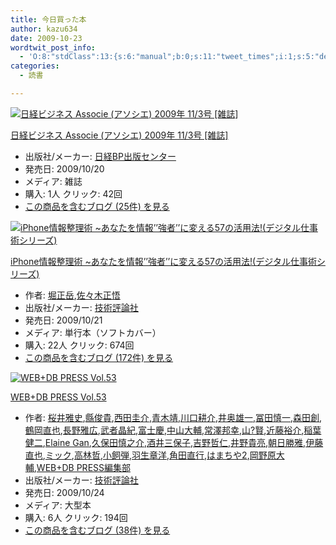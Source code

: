 ```yaml
---
title: 今日買った本
author: kazu634
date: 2009-10-23
wordtwit_post_info:
  - 'O:8:"stdClass":13:{s:6:"manual";b:0;s:11:"tweet_times";i:1;s:5:"delay";i:0;s:7:"enabled";i:1;s:10:"separation";s:2:"60";s:7:"version";s:3:"3.7";s:14:"tweet_template";b:0;s:6:"status";i:2;s:6:"result";a:0:{}s:13:"tweet_counter";i:2;s:13:"tweet_log_ids";a:1:{i:0;i:4855;}s:9:"hash_tags";a:0:{}s:8:"accounts";a:1:{i:0;s:7:"kazu634";}}'
categories:
  - 読書

---
```

<div class="section">
<div class="hatena-asin-detail">
<a href="http://www.amazon.co.jp/dp/B002RBZ9CY/?tag=hatena_st1-22&ascsubtag=d-7ibv" onclick="__gaTracker('send', 'event', 'outbound-article', 'http://www.amazon.co.jp/dp/B002RBZ9CY/?tag=hatena_st1-22&ascsubtag=d-7ibv', '');"><img src="https://images-na.ssl-images-amazon.com/images/I/61%2B30gzBz5L._SL160_.jpg" class="hatena-asin-detail-image" alt="日経ビジネス Associe (アソシエ) 2009年 11/3号 [雑誌]" title="日経ビジネス Associe (アソシエ) 2009年 11/3号 [雑誌]" /></a></p> 
    
<div class="hatena-asin-detail-info">
<p class="hatena-asin-detail-title">
<a href="http://www.amazon.co.jp/dp/B002RBZ9CY/?tag=hatena_st1-22&ascsubtag=d-7ibv" onclick="__gaTracker('send', 'event', 'outbound-article', 'http://www.amazon.co.jp/dp/B002RBZ9CY/?tag=hatena_st1-22&ascsubtag=d-7ibv', '日経ビジネス Associe (アソシエ) 2009年 11/3号 [雑誌]');">日経ビジネス Associe (アソシエ) 2009年 11/3号 [雑誌]</a>
</p>
      
<ul>
<li>
<span class="hatena-asin-detail-label">出版社/メーカー:</span> <a href="http://d.hatena.ne.jp/keyword/%C6%FC%B7%D0BP%BD%D0%C8%C7%A5%BB%A5%F3%A5%BF%A1%BC" onclick="__gaTracker('send', 'event', 'outbound-article', 'http://d.hatena.ne.jp/keyword/%C6%FC%B7%D0BP%BD%D0%C8%C7%A5%BB%A5%F3%A5%BF%A1%BC', '日経BP出版センター');" class="keyword">日経BP出版センター</a>
</li>
<li>
<span class="hatena-asin-detail-label">発売日:</span> 2009/10/20
</li>
<li>
<span class="hatena-asin-detail-label">メディア:</span> 雑誌
</li>
<li>
<span class="hatena-asin-detail-label">購入</span>: 1人 <span class="hatena-asin-detail-label">クリック</span>: 42回
</li>
<li>
<a href="http://d.hatena.ne.jp/asin/B002RBZ9CY" onclick="__gaTracker('send', 'event', 'outbound-article', 'http://d.hatena.ne.jp/asin/B002RBZ9CY', 'この商品を含むブログ (25件) を見る');" target="_blank">この商品を含むブログ (25件) を見る</a>
</li>
</ul>
</div>
    
<div class="hatena-asin-detail-foot">
</div>
</div>
  
<div class="hatena-asin-detail">
<a href="http://www.amazon.co.jp/dp/4774140279/?tag=hatena_st1-22&ascsubtag=d-7ibv" onclick="__gaTracker('send', 'event', 'outbound-article', 'http://www.amazon.co.jp/dp/4774140279/?tag=hatena_st1-22&ascsubtag=d-7ibv', '');"><img src="https://images-na.ssl-images-amazon.com/images/I/51CivrBHhfL._SL160_.jpg" class="hatena-asin-detail-image" alt="iPhone情報整理術 ~あなたを情報’’強者’’に変える57の活用法!(デジタル仕事術シリーズ)" title="iPhone情報整理術 ~あなたを情報’’強者’’に変える57の活用法!(デジタル仕事術シリーズ)" /></a></p> 
    
<div class="hatena-asin-detail-info">
<p class="hatena-asin-detail-title">
<a href="http://www.amazon.co.jp/dp/4774140279/?tag=hatena_st1-22&ascsubtag=d-7ibv" onclick="__gaTracker('send', 'event', 'outbound-article', 'http://www.amazon.co.jp/dp/4774140279/?tag=hatena_st1-22&ascsubtag=d-7ibv', 'iPhone情報整理術 ~あなたを情報’’強者’’に変える57の活用法!(デジタル仕事術シリーズ)');">iPhone情報整理術 ~あなたを情報’’強者’’に変える57の活用法!(デジタル仕事術シリーズ)</a>
</p>
      
<ul>
<li>
<span class="hatena-asin-detail-label">作者:</span> <a href="http://d.hatena.ne.jp/keyword/%CB%D9%C0%B5%B3%D9" onclick="__gaTracker('send', 'event', 'outbound-article', 'http://d.hatena.ne.jp/keyword/%CB%D9%C0%B5%B3%D9', '堀正岳');" class="keyword">堀正岳</a>,<a href="http://d.hatena.ne.jp/keyword/%BA%B4%A1%B9%CC%DA%C0%B5%B8%E7" onclick="__gaTracker('send', 'event', 'outbound-article', 'http://d.hatena.ne.jp/keyword/%BA%B4%A1%B9%CC%DA%C0%B5%B8%E7', '佐々木正悟');" class="keyword">佐々木正悟</a>
</li>
<li>
<span class="hatena-asin-detail-label">出版社/メーカー:</span> <a href="http://d.hatena.ne.jp/keyword/%B5%BB%BD%D1%C9%BE%CF%C0%BC%D2" onclick="__gaTracker('send', 'event', 'outbound-article', 'http://d.hatena.ne.jp/keyword/%B5%BB%BD%D1%C9%BE%CF%C0%BC%D2', '技術評論社');" class="keyword">技術評論社</a>
</li>
<li>
<span class="hatena-asin-detail-label">発売日:</span> 2009/10/21
</li>
<li>
<span class="hatena-asin-detail-label">メディア:</span> 単行本（ソフトカバー）
</li>
<li>
<span class="hatena-asin-detail-label">購入</span>: 22人 <span class="hatena-asin-detail-label">クリック</span>: 674回
</li>
<li>
<a href="http://d.hatena.ne.jp/asin/4774140279" onclick="__gaTracker('send', 'event', 'outbound-article', 'http://d.hatena.ne.jp/asin/4774140279', 'この商品を含むブログ (172件) を見る');" target="_blank">この商品を含むブログ (172件) を見る</a>
</li>
</ul>
</div>
    
<div class="hatena-asin-detail-foot">
</div>
</div>
  
<div class="hatena-asin-detail">
<a href="http://www.amazon.co.jp/dp/477414004X/?tag=hatena_st1-22&ascsubtag=d-7ibv" onclick="__gaTracker('send', 'event', 'outbound-article', 'http://www.amazon.co.jp/dp/477414004X/?tag=hatena_st1-22&ascsubtag=d-7ibv', '');"><img src="https://images-na.ssl-images-amazon.com/images/I/61BPPczjIXL._SL160_.jpg" class="hatena-asin-detail-image" alt="WEB+DB PRESS Vol.53" title="WEB+DB PRESS Vol.53" /></a></p> 
    
<div class="hatena-asin-detail-info">
<p class="hatena-asin-detail-title">
<a href="http://www.amazon.co.jp/dp/477414004X/?tag=hatena_st1-22&ascsubtag=d-7ibv" onclick="__gaTracker('send', 'event', 'outbound-article', 'http://www.amazon.co.jp/dp/477414004X/?tag=hatena_st1-22&ascsubtag=d-7ibv', 'WEB+DB PRESS Vol.53');">WEB+DB PRESS Vol.53</a>
</p>
      
<ul>
<li>
<span class="hatena-asin-detail-label">作者:</span> <a href="http://d.hatena.ne.jp/keyword/%BA%F9%B0%E6%B2%ED%BB%CB" onclick="__gaTracker('send', 'event', 'outbound-article', 'http://d.hatena.ne.jp/keyword/%BA%F9%B0%E6%B2%ED%BB%CB', '桜井雅史');" class="keyword">桜井雅史</a>,<a href="http://d.hatena.ne.jp/keyword/%E5%D1%BD%D3%B5%AE" onclick="__gaTracker('send', 'event', 'outbound-article', 'http://d.hatena.ne.jp/keyword/%E5%D1%BD%D3%B5%AE', '縣俊貴');" class="keyword">縣俊貴</a>,<a href="http://d.hatena.ne.jp/keyword/%C0%BE%C5%C4%B7%BD%B2%F0" onclick="__gaTracker('send', 'event', 'outbound-article', 'http://d.hatena.ne.jp/keyword/%C0%BE%C5%C4%B7%BD%B2%F0', '西田圭介');" class="keyword">西田圭介</a>,<a href="http://d.hatena.ne.jp/keyword/%C0%C4%CC%DA%CC%F7" onclick="__gaTracker('send', 'event', 'outbound-article', 'http://d.hatena.ne.jp/keyword/%C0%C4%CC%DA%CC%F7', '青木靖');" class="keyword">青木靖</a>,<a href="http://d.hatena.ne.jp/keyword/%C0%EE%B8%FD%B9%CC%B2%F0" onclick="__gaTracker('send', 'event', 'outbound-article', 'http://d.hatena.ne.jp/keyword/%C0%EE%B8%FD%B9%CC%B2%F0', '川口耕介');" class="keyword">川口耕介</a>,<a href="http://d.hatena.ne.jp/keyword/%B0%E6%B1%FC%CD%BA%B0%EC" onclick="__gaTracker('send', 'event', 'outbound-article', 'http://d.hatena.ne.jp/keyword/%B0%E6%B1%FC%CD%BA%B0%EC', '井奥雄一');" class="keyword">井奥雄一</a>,<a href="http://d.hatena.ne.jp/keyword/%C9%DA%C5%C4%BF%B5%B0%EC" onclick="__gaTracker('send', 'event', 'outbound-article', 'http://d.hatena.ne.jp/keyword/%C9%DA%C5%C4%BF%B5%B0%EC', '冨田慎一');" class="keyword">冨田慎一</a>,<a href="http://d.hatena.ne.jp/keyword/%BF%B9%C5%C4%C1%CF" onclick="__gaTracker('send', 'event', 'outbound-article', 'http://d.hatena.ne.jp/keyword/%BF%B9%C5%C4%C1%CF', '森田創');" class="keyword">森田創</a>,<a href="http://d.hatena.ne.jp/keyword/%C4%E1%B2%AC%C4%BE%CC%E9" onclick="__gaTracker('send', 'event', 'outbound-article', 'http://d.hatena.ne.jp/keyword/%C4%E1%B2%AC%C4%BE%CC%E9', '鶴岡直也');" class="keyword">鶴岡直也</a>,<a href="http://d.hatena.ne.jp/keyword/%C4%B9%CC%EE%B2%ED%B9%AD" onclick="__gaTracker('send', 'event', 'outbound-article', 'http://d.hatena.ne.jp/keyword/%C4%B9%CC%EE%B2%ED%B9%AD', '長野雅広');" class="keyword">長野雅広</a>,<a href="http://d.hatena.ne.jp/keyword/%C9%F0%BC%D4%BE%BD%B5%AA" onclick="__gaTracker('send', 'event', 'outbound-article', 'http://d.hatena.ne.jp/keyword/%C9%F0%BC%D4%BE%BD%B5%AA', '武者晶紀');" class="keyword">武者晶紀</a>,<a href="http://d.hatena.ne.jp/keyword/%C9%D9%BB%CE%B7%C4" onclick="__gaTracker('send', 'event', 'outbound-article', 'http://d.hatena.ne.jp/keyword/%C9%D9%BB%CE%B7%C4', '富士慶');" class="keyword">富士慶</a>,<a href="http://d.hatena.ne.jp/keyword/%C3%E6%BB%B3%C2%E7%CA%E5" onclick="__gaTracker('send', 'event', 'outbound-article', 'http://d.hatena.ne.jp/keyword/%C3%E6%BB%B3%C2%E7%CA%E5', '中山大輔');" class="keyword">中山大輔</a>,<a href="http://d.hatena.ne.jp/keyword/%BE%EF%DF%B7%CB%AE%B9%AC" onclick="__gaTracker('send', 'event', 'outbound-article', 'http://d.hatena.ne.jp/keyword/%BE%EF%DF%B7%CB%AE%B9%AC', '常澤邦幸');" class="keyword">常澤邦幸</a>,<a href="http://d.hatena.ne.jp/keyword/%BB%B3%3F%B8%AD" onclick="__gaTracker('send', 'event', 'outbound-article', 'http://d.hatena.ne.jp/keyword/%BB%B3%3F%B8%AD', '山?賢');" class="keyword">山?賢</a>,<a href="http://d.hatena.ne.jp/keyword/%B6%E1%C6%A3%CD%B5%B2%F0" onclick="__gaTracker('send', 'event', 'outbound-article', 'http://d.hatena.ne.jp/keyword/%B6%E1%C6%A3%CD%B5%B2%F0', '近藤裕介');" class="keyword">近藤裕介</a>,<a href="http://d.hatena.ne.jp/keyword/%B0%F0%CD%D5%B7%F2%C6%F3" onclick="__gaTracker('send', 'event', 'outbound-article', 'http://d.hatena.ne.jp/keyword/%B0%F0%CD%D5%B7%F2%C6%F3', '稲葉健二');" class="keyword">稲葉健二</a>,<a href="http://d.hatena.ne.jp/keyword/Elaine%20Gan" onclick="__gaTracker('send', 'event', 'outbound-article', 'http://d.hatena.ne.jp/keyword/Elaine%20Gan', 'Elaine Gan');" class="keyword">Elaine Gan</a>,<a href="http://d.hatena.ne.jp/keyword/%B5%D7%CA%DD%C5%C4%BF%B5%C7%B7%B2%F0" onclick="__gaTracker('send', 'event', 'outbound-article', 'http://d.hatena.ne.jp/keyword/%B5%D7%CA%DD%C5%C4%BF%B5%C7%B7%B2%F0', '久保田慎之介');" class="keyword">久保田慎之介</a>,<a href="http://d.hatena.ne.jp/keyword/%BC%F2%B0%E6%BB%B0%CA%DD%BB%D2" onclick="__gaTracker('send', 'event', 'outbound-article', 'http://d.hatena.ne.jp/keyword/%BC%F2%B0%E6%BB%B0%CA%DD%BB%D2', '酒井三保子');" class="keyword">酒井三保子</a>,<a href="http://d.hatena.ne.jp/keyword/%B5%C8%CC%EE%C5%AF%BF%CE" onclick="__gaTracker('send', 'event', 'outbound-article', 'http://d.hatena.ne.jp/keyword/%B5%C8%CC%EE%C5%AF%BF%CE', '吉野哲仁');" class="keyword">吉野哲仁</a>,<a href="http://d.hatena.ne.jp/keyword/%B0%E6%CC%EE%B5%AE%CE%BC" onclick="__gaTracker('send', 'event', 'outbound-article', 'http://d.hatena.ne.jp/keyword/%B0%E6%CC%EE%B5%AE%CE%BC', '井野貴亮');" class="keyword">井野貴亮</a>,<a href="http://d.hatena.ne.jp/keyword/%C4%AB%C6%FC%BE%A1%B2%ED" onclick="__gaTracker('send', 'event', 'outbound-article', 'http://d.hatena.ne.jp/keyword/%C4%AB%C6%FC%BE%A1%B2%ED', '朝日勝雅');" class="keyword">朝日勝雅</a>,<a href="http://d.hatena.ne.jp/keyword/%B0%CB%C6%A3%C4%BE%CC%E9" onclick="__gaTracker('send', 'event', 'outbound-article', 'http://d.hatena.ne.jp/keyword/%B0%CB%C6%A3%C4%BE%CC%E9', '伊藤直也');" class="keyword">伊藤直也</a>,<a href="http://d.hatena.ne.jp/keyword/%A5%DF%A5%C3%A5%AF" onclick="__gaTracker('send', 'event', 'outbound-article', 'http://d.hatena.ne.jp/keyword/%A5%DF%A5%C3%A5%AF', 'ミック');" class="keyword">ミック</a>,<a href="http://d.hatena.ne.jp/keyword/%B9%E2%CE%D3%C5%AF" onclick="__gaTracker('send', 'event', 'outbound-article', 'http://d.hatena.ne.jp/keyword/%B9%E2%CE%D3%C5%AF', '高林哲');" class="keyword">高林哲</a>,<a href="http://d.hatena.ne.jp/keyword/%BE%AE%BB%F4%C3%C6" onclick="__gaTracker('send', 'event', 'outbound-article', 'http://d.hatena.ne.jp/keyword/%BE%AE%BB%F4%C3%C6', '小飼弾');" class="keyword">小飼弾</a>,<a href="http://d.hatena.ne.jp/keyword/%B1%A9%C0%B8%BE%CF%CD%CE" onclick="__gaTracker('send', 'event', 'outbound-article', 'http://d.hatena.ne.jp/keyword/%B1%A9%C0%B8%BE%CF%CD%CE', '羽生章洋');" class="keyword">羽生章洋</a>,<a href="http://d.hatena.ne.jp/keyword/%B3%D1%C5%C4%C4%BE%B9%D4" onclick="__gaTracker('send', 'event', 'outbound-article', 'http://d.hatena.ne.jp/keyword/%B3%D1%C5%C4%C4%BE%B9%D4', '角田直行');" class="keyword">角田直行</a>,<a href="http://d.hatena.ne.jp/keyword/%A4%CF%A4%DE%A4%C1%A4%E42" onclick="__gaTracker('send', 'event', 'outbound-article', 'http://d.hatena.ne.jp/keyword/%A4%CF%A4%DE%A4%C1%A4%E42', 'はまちや2');" class="keyword">はまちや2</a>,<a href="http://d.hatena.ne.jp/keyword/%B2%AC%CC%EE%B8%B6%C2%E7%CA%E5" onclick="__gaTracker('send', 'event', 'outbound-article', 'http://d.hatena.ne.jp/keyword/%B2%AC%CC%EE%B8%B6%C2%E7%CA%E5', '岡野原大輔');" class="keyword">岡野原大輔</a>,<a href="http://d.hatena.ne.jp/keyword/WEB%2BDB%20PRESS%CA%D4%BD%B8%C9%F4" onclick="__gaTracker('send', 'event', 'outbound-article', 'http://d.hatena.ne.jp/keyword/WEB%2BDB%20PRESS%CA%D4%BD%B8%C9%F4', 'WEB+DB PRESS編集部');" class="keyword">WEB+DB PRESS編集部</a>
</li>
<li>
<span class="hatena-asin-detail-label">出版社/メーカー:</span> <a href="http://d.hatena.ne.jp/keyword/%B5%BB%BD%D1%C9%BE%CF%C0%BC%D2" onclick="__gaTracker('send', 'event', 'outbound-article', 'http://d.hatena.ne.jp/keyword/%B5%BB%BD%D1%C9%BE%CF%C0%BC%D2', '技術評論社');" class="keyword">技術評論社</a>
</li>
<li>
<span class="hatena-asin-detail-label">発売日:</span> 2009/10/24
</li>
<li>
<span class="hatena-asin-detail-label">メディア:</span> 大型本
</li>
<li>
<span class="hatena-asin-detail-label">購入</span>: 6人 <span class="hatena-asin-detail-label">クリック</span>: 194回
</li>
<li>
<a href="http://d.hatena.ne.jp/asin/477414004X" onclick="__gaTracker('send', 'event', 'outbound-article', 'http://d.hatena.ne.jp/asin/477414004X', 'この商品を含むブログ (38件) を見る');" target="_blank">この商品を含むブログ (38件) を見る</a>
</li>
</ul>
</div>
    
<div class="hatena-asin-detail-foot">
</div>
</div>
</div>

